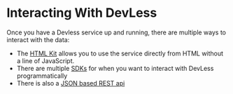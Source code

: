 # Interacting With DevLess

Once you have a Devless service up and running, there are multiple ways to interact with the data:

* The [HTML Kit](html_sdk.md) allows you to use the service directly from HTML without a line of JavaScript.
* There are multiple [SDKs](sdks.md) for when you want to interact with DevLess programmatically 
* There is also a [JSON based REST api](rest_api.md)